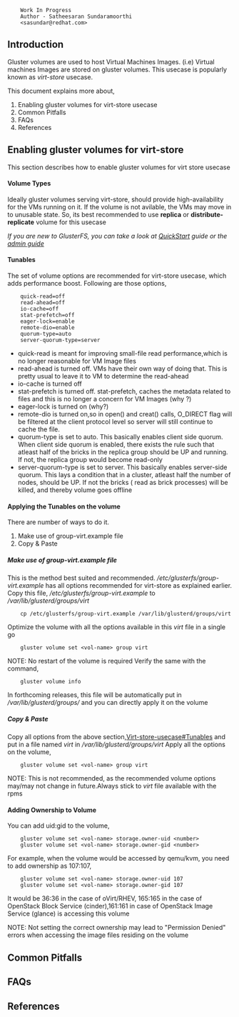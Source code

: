         Work In Progress
        Author - Satheesaran Sundaramoorthi
        <sasundar@redhat.com>

**Introduction**
----------------

Gluster volumes are used to host Virtual Machines Images. (i.e) Virtual
machines Images are stored on gluster volumes. This usecase is popularly
known as *virt-store* usecase.

This document explains more about,

1.  Enabling gluster volumes for virt-store usecase
2.  Common Pitfalls
3.  FAQs
4.  References

**Enabling gluster volumes for virt-store**
-------------------------------------------

This section describes how to enable gluster volumes for virt store
usecase

#### Volume Types

Ideally gluster volumes serving virt-store, should provide
high-availability for the VMs running on it. If the volume is not
avilable, the VMs may move in to unusable state. So, its best
recommended to use **replica** or **distribute-replicate** volume for
this usecase

*If you are new to GlusterFS, you can take a look at
[QuickStart](http://gluster.readthedocs.org/en/latest/Quick-Start-Guide/Quickstart/) guide or the [admin
guide](http://gluster.readthedocs.org/en/latest/Administrator%20Guide/README/)*

#### Tunables

The set of volume options are recommended for virt-store usecase, which
adds performance boost. Following are those options,

        quick-read=off
        read-ahead=off
        io-cache=off
        stat-prefetch=off
        eager-lock=enable
        remote-dio=enable
        quorum-type=auto
        server-quorum-type=server

-   quick-read is meant for improving small-file read performance,which
    is no longer reasonable for VM Image files
-   read-ahead is turned off. VMs have their own way of doing that. This
    is pretty usual to leave it to VM to determine the read-ahead
-   io-cache is turned off
-   stat-prefetch is turned off. stat-prefetch, caches the metadata
    related to files and this is no longer a concern for VM Images (why
    ?)
-   eager-lock is turned on (why?)
-   remote-dio is turned on,so in open() and creat() calls, O\_DIRECT
    flag will be filtered at the client protocol level so server will
    still continue to cache the file.
-   quorum-type is set to auto. This basically enables client side
    quorum. When client side quorum is enabled, there exists the rule
    such that atleast half of the bricks in the replica group should be
    UP and running. If not, the replica group would become read-only
-   server-quorum-type is set to server. This basically enables
    server-side quorum. This lays a condition that in a cluster, atleast
    half the number of nodes, should be UP. If not the bricks ( read as
    brick processes) will be killed, and thereby volume goes offline

#### Applying the Tunables on the volume

There are number of ways to do it.

1.  Make use of group-virt.example file
2.  Copy & Paste

##### Make use of group-virt.example file

This is the method best suited and recommended.
*/etc/glusterfs/group-virt.example* has all options recommended for
virt-store as explained earlier. Copy this file,
*/etc/glusterfs/group-virt.example* to */var/lib/glusterd/groups/virt*

        cp /etc/glusterfs/group-virt.example /var/lib/glusterd/groups/virt

Optimize the volume with all the options available in this *virt* file
in a single go

        gluster volume set <vol-name> group virt

NOTE: No restart of the volume is required Verify the same with the
command,

        gluster volume info

In forthcoming releases, this file will be automatically put in
*/var/lib/glusterd/groups/* and you can directly apply it on the volume

##### Copy & Paste

Copy all options from the above
section,[Virt-store-usecase\#Tunables](Virt-store-usecase#Tunables "wikilink")
and put in a file named *virt* in */var/lib/glusterd/groups/virt* Apply
all the options on the volume,

        gluster volume set <vol-name> group virt

NOTE: This is not recommended, as the recommended volume options may/may
not change in future.Always stick to *virt* file available with the rpms

#### Adding Ownership to Volume

You can add uid:gid to the volume,

        gluster volume set <vol-name> storage.owner-uid <number>
        gluster volume set <vol-name> storage.owner-gid <number>

For example, when the volume would be accessed by qemu/kvm, you need to
add ownership as 107:107,

        gluster volume set <vol-name> storage.owner-uid 107
        gluster volume set <vol-name> storage.owner-gid 107

It would be 36:36 in the case of oVirt/RHEV, 165:165 in the case of
OpenStack Block Service (cinder),161:161 in case of OpenStack Image
Service (glance) is accessing this volume

NOTE: Not setting the correct ownership may lead to "Permission Denied"
errors when accessing the image files residing on the volume

**Common Pitfalls**
-------------------

**FAQs**
--------

**References**
--------------